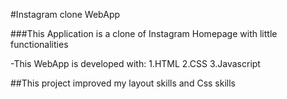 #Instagram clone WebApp


###This Application is a clone of Instagram Homepage with little functionalities



-This WebApp is developed with:
1.HTML
2.CSS
3.Javascript



##This project improved my layout skills and Css skills
